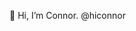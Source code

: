 👋 Hi, I’m Connor. @hiconnor

<!---
hiconnor/hiconnor is a ✨ special ✨ repository because its `README.md` (this file) appears on your GitHub profile.
You can click the Preview link to take a look at your changes.
--->
